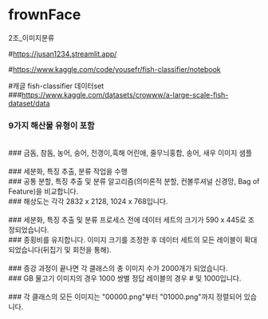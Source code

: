 # frownFace
 2조_이미지분류

#https://jusan1234.streamlit.app/

#https://www.kaggle.com/code/yousefr/fish-classifier/notebook

#캐글 fish-classifier 데이터set
###https://www.kaggle.com/datasets/crowww/a-large-scale-fish-dataset/data

### 9가지 해산물 유형이 포함
<br/>
### 금돔, 참돔, 농어, 숭어, 전갱이,흑해 어린애, 줄무늬홍합, 송어, 새우 이미지 샘플
<br/>
<br/>
### 세분화, 특징 추출, 분류 작업을 수행
<br/>
### 공통 분할, 특징 추출 및 분류 알고리즘(의미론적 분할, 컨볼루셔널 신경망, Bag of Feature)을 비교합니다.
<br/>
### 해상도는 각각 2832 x 2128, 1024 x 768입니다.
<br/>
<br/>
### 세분화, 특징 추출 및 분류 프로세스 전에 데이터 세트의 크기가 590 x 445로 조정되었습니다.
<br/>
### 종횡비를 유지합니다. 이미지 크기를 조정한 후 데이터 세트의 모든 레이블이 확대되었습니다(뒤집기 및 회전을 통해).
<br/>
<br/>
### 증강 과정이 끝나면 각 클래스의 총 이미지 수가 2000개가 되었습니다.
<br/>
###  GB 물고기 이미지의 경우 1000 쌍별 정답 레이블의 경우 # 및 1000입니다.
<br/>
<br/>
### 각 클래스의 모든 이미지는 "00000.png"부터 "01000.png"까지 정렬되어 있습니다.
<br/><br/>